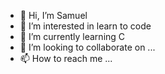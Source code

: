 - 👋 Hi, I’m Samuel
- 👀 I’m interested in learn to code
- 🌱 I’m currently learning C
- 💞️ I’m looking to collaborate on ...
- 📫 How to reach me ...

<!---
mukaeden/mukaeden is a ✨ special ✨ repository because its `README.md` (this file) appears on your GitHub profile.
You can click the Preview link to take a look at your changes.
--->
